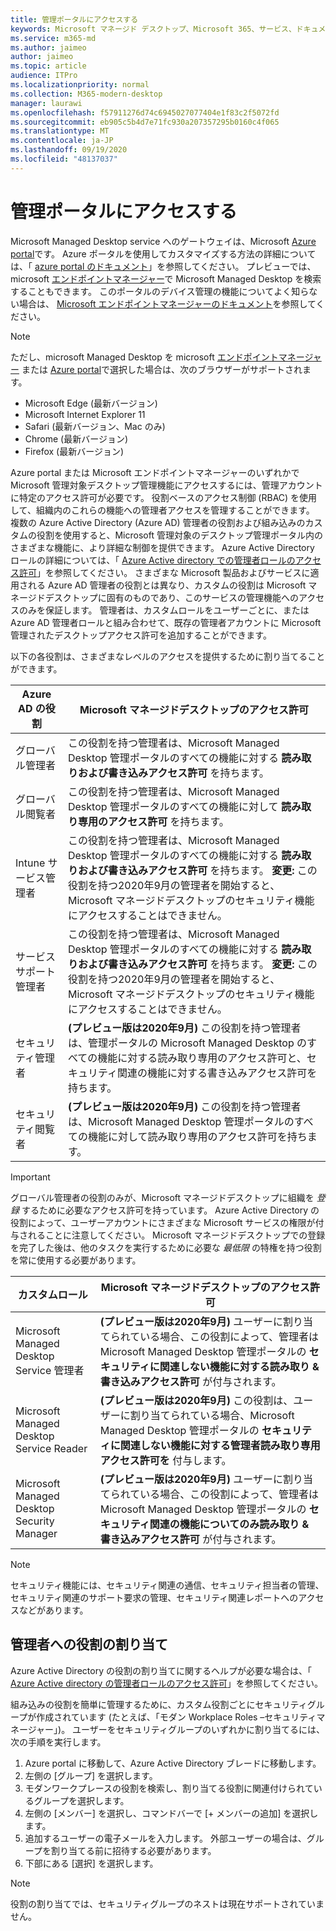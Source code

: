 ```yaml
---
title: 管理ポータルにアクセスする
keywords: Microsoft マネージド デスクトップ、Microsoft 365、サービス、ドキュメント
ms.service: m365-md
ms.author: jaimeo
author: jaimeo
ms.topic: article
audience: ITPro
ms.localizationpriority: normal
ms.collection: M365-modern-desktop
manager: laurawi
ms.openlocfilehash: f57911276d74c6945027077404e1f83c2f5072fd
ms.sourcegitcommit: eb905c5b4d7e71fc930a207357295b0160c4f065
ms.translationtype: MT
ms.contentlocale: ja-JP
ms.lasthandoff: 09/19/2020
ms.locfileid: "48137037"
---
```

# <a name="access-the-admin-portal"></a>管理ポータルにアクセスする

Microsoft Managed Desktop service へのゲートウェイは、Microsoft [Azure portal](https://portal.azure.com)です。 Azure ポータルを使用してカスタマイズする方法の詳細については、「 [azure portal のドキュメント](https://docs.microsoft.com/azure/azure-portal/)」を参照してください。 プレビューでは、microsoft [エンドポイントマネージャー](https://endpoint.microsoft.com/)で Microsoft Managed Desktop を検索することもできます。 このポータルのデバイス管理の機能についてよく知らない場合は、 [Microsoft エンドポイントマネージャーのドキュメント](https://docs.microsoft.com/mem/)を参照してください。

> [!NOTE]
> ただし、microsoft Managed Desktop を microsoft [エンドポイントマネージャー](https://endpoint.microsoft.com/) または [Azure portal](https://portal.azure.com)で選択した場合は、次のブラウザーがサポートされます。
> - Microsoft Edge (最新バージョン)
> - Microsoft Internet Explorer 11
> - Safari (最新バージョン、Mac のみ)
> - Chrome (最新バージョン)
> - Firefox (最新バージョン)

Azure portal または Microsoft エンドポイントマネージャーのいずれかで Microsoft 管理対象デスクトップ管理機能にアクセスするには、管理アカウントに特定のアクセス許可が必要です。 役割ベースのアクセス制御 (RBAC) を使用して、組織内のこれらの機能への管理者アクセスを管理することができます。 複数の Azure Active Directory (Azure AD) 管理者の役割および組み込みのカスタムの役割を使用すると、Microsoft 管理対象のデスクトップ管理ポータル内のさまざまな機能に、より詳細な制御を提供できます。 Azure Active Directory ロールの詳細については、「 [Azure Active directory での管理者ロールのアクセス許可](https://docs.microsoft.com/azure/active-directory/users-groups-roles/directory-assign-admin-roles)」を参照してください。 さまざまな Microsoft 製品およびサービスに適用される Azure AD 管理者の役割とは異なり、カスタムの役割は Microsoft マネージドデスクトップに固有のものであり、このサービスの管理機能へのアクセスのみを保証します。 管理者は、カスタムロールをユーザーごとに、または Azure AD 管理者ロールと組み合わせて、既存の管理者アカウントに Microsoft 管理されたデスクトップアクセス許可を追加することができます。

以下の各役割は、さまざまなレベルのアクセスを提供するために割り当てることができます。

|Azure AD の役割  |Microsoft マネージドデスクトップのアクセス許可  |
|---------|---------|
|グローバル管理者     | この役割を持つ管理者は、Microsoft Managed Desktop 管理ポータルのすべての機能に対する **読み取りおよび書き込みアクセス許可** を持ちます。         |
|グローバル閲覧者     | この役割を持つ管理者は、Microsoft Managed Desktop 管理ポータルのすべての機能に対して **読み取り専用のアクセス許可** を持ちます。         |
|Intune サービス管理者     |  この役割を持つ管理者は、Microsoft Managed Desktop 管理ポータルのすべての機能に対する **読み取りおよび書き込みアクセス許可** を持ちます。 **変更:** この役割を持つ2020年9月の管理者を開始すると、Microsoft マネージドデスクトップのセキュリティ機能にアクセスすることはできません。       |
|サービスサポート管理者     | この役割を持つ管理者は、Microsoft Managed Desktop 管理ポータルのすべての機能に対する **読み取りおよび書き込みアクセス許可** を持ちます。 **変更:** この役割を持つ2020年9月の管理者を開始すると、Microsoft マネージドデスクトップのセキュリティ機能にアクセスすることはできません。         |
|セキュリティ管理者 | **(プレビュー版は2020年9月)** この役割を持つ管理者は、管理ポータルの Microsoft Managed Desktop のすべての機能に対する読み取り専用のアクセス許可と、セキュリティ関連の機能に対する書き込みアクセス許可を持ちます。 |
|セキュリティ閲覧者 | **(プレビュー版は2020年9月)**  この役割を持つ管理者は、Microsoft Managed Desktop 管理ポータルのすべての機能に対して読み取り専用のアクセス許可を持ちます。|

> [!IMPORTANT]
> グローバル管理者の役割のみが、Microsoft マネージドデスクトップに組織を *登録* するために必要なアクセス許可を持っています。 Azure Active Directory の役割によって、ユーザーアカウントにさまざまな Microsoft サービスの権限が付与されることに注意してください。 Microsoft マネージドデスクトップでの登録を完了した後は、他のタスクを実行するために必要な *最低限* の特権を持つ役割を常に使用する必要があります。

 
|カスタムロール  |Microsoft マネージドデスクトップのアクセス許可  |
|---------|---------|
|Microsoft Managed Desktop Service 管理者  | **(プレビュー版は2020年9月)** ユーザーに割り当てられている場合、この役割によって、管理者は Microsoft Managed Desktop 管理ポータルの **セキュリティに関連しない機能に対する読み取り & 書き込みアクセス許可** が付与されます。  |
|Microsoft Managed Desktop Service Reader | **(プレビュー版は2020年9月)** この役割は、ユーザーに割り当てられている場合、Microsoft Managed Desktop 管理ポータルの **セキュリティに関連しない機能に対する管理者読み取り専用アクセス許可を** 付与します。 |
|Microsoft Managed Desktop Security Manager | **(プレビュー版は2020年9月)** ユーザーに割り当てられている場合、この役割によって、管理者は Microsoft Managed Desktop 管理ポータルの **セキュリティ関連の機能についてのみ読み取り & 書き込みアクセス許可** が付与されます。   |

> [!NOTE]
> セキュリティ機能には、セキュリティ関連の通信、セキュリティ担当者の管理、セキュリティ関連のサポート要求の管理、セキュリティ関連レポートへのアクセスなどがあります。 

## <a name="assigning-roles-to-administrators"></a>管理者への役割の割り当て

Azure Active Directory の役割の割り当てに関するヘルプが必要な場合は、「 [Azure Active directory の管理者ロールのアクセス許可](https://docs.microsoft.com/azure/active-directory/users-groups-roles/directory-assign-admin-roles)」を参照してください。

組み込みの役割を簡単に管理するために、カスタム役割ごとにセキュリティグループが作成されています (たとえば、「モダン Workplace Roles –セキュリティマネージャー」)。 ユーザーをセキュリティグループのいずれかに割り当てるには、次の手順を実行します。
1.  Azure portal に移動して、Azure Active Directory ブレードに移動します。
2.  左側の [グループ] を選択します。
3.  モダンワークプレースの役割を検索し、割り当てる役割に関連付けられているグループを選択します。 
4.  左側の [メンバー] を選択し、コマンドバーで [+ メンバーの追加] を選択します。
5.  追加するユーザーの電子メールを入力します。 外部ユーザーの場合は、グループを割り当てる前に招待する必要があります。
6.  下部にある [選択] を選択します。

> [!NOTE]
> 役割の割り当てでは、セキュリティグループのネストは現在サポートされていません。 
